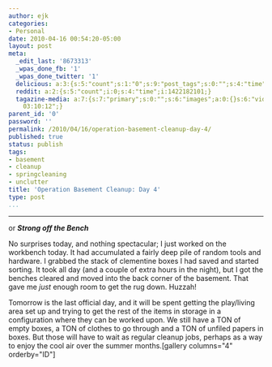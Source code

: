 ```yaml
---
author: ejk
categories:
- Personal
date: 2010-04-16 00:54:20-05:00
layout: post
meta:
  _edit_last: '8673313'
  _wpas_done_fb: '1'
  _wpas_done_twitter: '1'
  delicious: a:3:{s:5:"count";s:1:"0";s:9:"post_tags";s:0:"";s:4:"time";s:10:"1276917926";}
  reddit: a:2:{s:5:"count";i:0;s:4:"time";i:1422182101;}
  tagazine-media: a:7:{s:7:"primary";s:0:"";s:6:"images";a:0:{}s:6:"videos";a:0:{}s:11:"image_count";s:1:"0";s:6:"author";s:7:"8673313";s:7:"blog_id";s:7:"8370333";s:9:"mod_stamp";s:19:"2010-04-17
    03:10:12";}
parent_id: '0'
password: ''
permalink: /2010/04/16/operation-basement-cleanup-day-4/
published: true
status: publish
tags:
- basement
- cleanup
- springcleaning
- unclutter
title: 'Operation Basement Cleanup: Day 4'
type: post
...
```

---

or ***Strong off the Bench***

No surprises today, and nothing spectacular; I just worked on the workbench today. It had accumulated a fairly deep pile of random tools and hardware. I grabbed the stack of clementine boxes I had saved and started sorting. It took all day (and a couple of extra hours in the night), but I got the benches cleared and moved into the back corner of the basement. That gave me *just* enough room to get the rug down. Huzzah!

Tomorrow is the last official day, and it will be spent getting the play/living area set up and trying to get the rest of the items in storage in a configuration where they can be worked upon. We still have a TON of empty boxes, a TON of clothes to go through and a TON of unfiled papers in boxes. But those will have to wait as regular cleanup jobs, perhaps as a way to enjoy the cool air over the summer months.\[gallery columns="4" orderby="ID"\]

